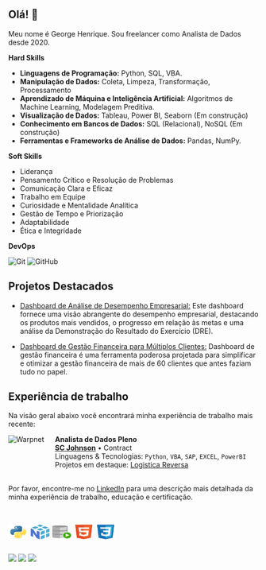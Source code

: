 ## Olá! 👋
Meu nome é George Henrique. Sou freelancer como Analista de Dados desde 2020.

**Hard Skills**
- **Linguagens de Programação:** Python, SQL, VBA.
- **Manipulação de Dados:** Coleta, Limpeza, Transformação, Processamento
- **Aprendizado de Máquina e Inteligência Artificial:** Algoritmos de Machine Learning, Modelagem Preditiva.
- **Visualização de Dados:** Tableau, Power BI, Seaborn (Em construção)
- **Conhecimento em Bancos de Dados:** SQL (Relacional), NoSQL (Em construção)
- **Ferramentas e Frameworks de Análise de Dados:** Pandas, NumPy.

 **Soft Skills**
- Liderança
- Pensamento Crítico e Resolução de Problemas
- Comunicação Clara e Eficaz
- Trabalho em Equipe
- Curiosidade e Mentalidade Analítica
- Gestão de Tempo e Priorização
- Adaptabilidade
- Ética e Integridade

**DevOps**

![Git](https://img.shields.io/badge/-Git-333333?style=flat&logo=git)
![GitHub](https://img.shields.io/badge/-GitHub-333333?style=flat&logo=github)

##

## Projetos Destacados
- [Dashboard de Análise de Desempenho Empresarial:](https://app.powerbi.com/reportEmbed?reportId=aa3774b3-a169-4545-9e37-f1a278dc20ad&autoAuth=true&ctid=2d2d531a-2b9f-4727-b685-753cb31db710) Este dashboard fornece uma visão abrangente do desempenho empresarial, destacando os produtos mais vendidos, o progresso em relação às metas e uma análise da Demonstração do Resultado do Exercício (DRE).

- [Dashboard de Gestão Financeira para Múltiplos Clientes:](https://app.powerbi.com/reportEmbed?reportId=cd392d7a-592d-4e1d-87b5-0c520a66fc3a&autoAuth=true&ctid=73e40a41-3408-4bbd-92ba-bbaaa3ccee8c) Dashboard de gestão financeira é uma ferramenta poderosa projetada para simplificar e otimizar a gestão financeira de mais de 60 clientes que antes faziam tudo no papel.

## Experiência de trabalho

Na visão geral abaixo você encontrará minha experiência de trabalho mais recente:

[<img align="left" height="94px" width="94px" alt="Warpnet" src="https://images.ctfassets.net/isq5xwjfoz2m/QRvfCa7RvSpngRh4e9cH4/e12378cf6eda3227e495fa6b1e850490/SCJohnson.png?w=574&h=323&q=80&fm=avif"/>](https://www.scjohnson.com/pt-br)

**Analista de Dados Pleno** \
[**SC Johnson**](https://www.scjohnson.com/pt-br) • Contract \
Linguagens & Tecnologias: `Python`, `VBA`, `SAP`, `EXCEL`, `PowerBI`\
Projetos em destaque: [Logistica Reversa](https://www.scjohnson.com/pt-br)
<br/>
<br/>

Por favor, encontre-me no [LinkedIn](https://www.linkedin.com/in/georgehenriquecardoso) para uma descrição mais detalhada da minha experiência de trabalho, educação e certificação.

##

<div style="display: inline_block"><br>
  <img align="center" alt="Geo-Python" height="30" width="40" src="https://raw.githubusercontent.com/devicons/devicon/master/icons/python/python-original.svg">
  <img align="center" alt="Geo-Python" height="30" width="40" src="https://github.com/devicons/devicon/blob/master/icons/numpy/numpy-original.svg">
  <img align="center" alt="Geo-Python" height="30" width="40" src="https://github.com/devicons/devicon/blob/master/icons/sqldeveloper/sqldeveloper-original.svg">
  <img align="center" alt="Geo-HTML" height="30" width="40" src="https://raw.githubusercontent.com/devicons/devicon/master/icons/html5/html5-original.svg">
  <img align="center" alt="Geo-CSS" height="30" width="40" src="https://raw.githubusercontent.com/devicons/devicon/master/icons/css3/css3-original.svg">
</div>

##

<div> 
  <a href="https://instagram.com/georgehenriquec_" target="_blank"><img src="https://img.shields.io/badge/-Instagram-%23E4405F?style=for-the-badge&logo=instagram&logoColor=white" target="_blank"></a>
  <a href = "mailto:george@ichamou.tech"><img src="https://img.shields.io/badge/-Gmail-%23333?style=for-the-badge&logo=gmail&logoColor=white" target="_blank"></a>
  <a href="https://www.linkedin.com/in/georgehenriquecardoso" target="_blank"><img src="https://img.shields.io/badge/-LinkedIn-%230077B5?style=for-the-badge&logo=linkedin&logoColor=white" target="_blank"></a> 
  
</div>
